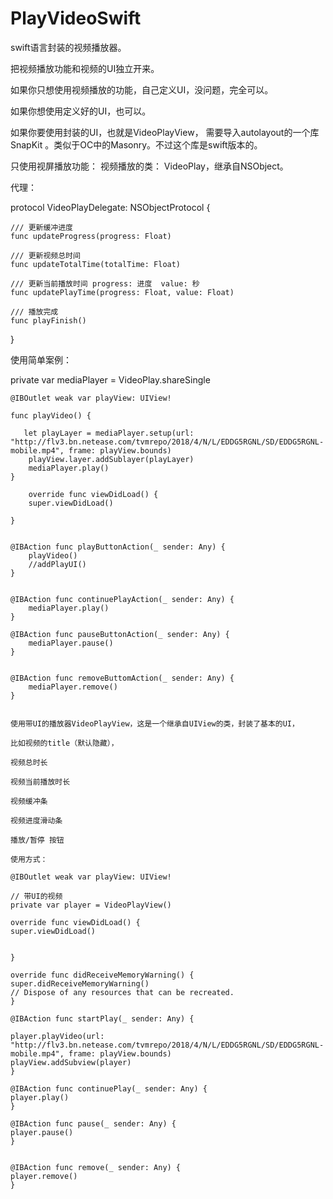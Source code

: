 # PlayVideoSwift
swift语言封装的视频播放器。

把视频播放功能和视频的UI独立开来。

如果你只想使用视频播放的功能，自己定义UI，没问题，完全可以。

如果你想使用定义好的UI，也可以。

如果你要使用封装的UI，也就是VideoPlayView，  需要导入autolayout的一个库 SnapKit 。类似于OC中的Masonry。不过这个库是swift版本的。


只使用视屏播放功能：
视频播放的类： VideoPlay，继承自NSObject。

代理：


protocol VideoPlayDelegate: NSObjectProtocol {

    /// 更新缓冲进度
    func updateProgress(progress: Float)
    
    /// 更新视频总时间
    func updateTotalTime(totalTime: Float)
    
    /// 更新当前播放时间 progress: 进度  value: 秒
    func updatePlayTime(progress: Float, value: Float)
    
    /// 播放完成
    func playFinish()
}



使用简单案例：

   private var mediaPlayer = VideoPlay.shareSingle
   
    @IBOutlet weak var playView: UIView!
    
    func playVideo() {
        
       let playLayer = mediaPlayer.setup(url: "http://flv3.bn.netease.com/tvmrepo/2018/4/N/L/EDDG5RGNL/SD/EDDG5RGNL-mobile.mp4", frame: playView.bounds)
        playView.layer.addSublayer(playLayer)
        mediaPlayer.play()
    }
    
        override func viewDidLoad() {
        super.viewDidLoad()
        
    }
    
    
    @IBAction func playButtonAction(_ sender: Any) {
        playVideo()
        //addPlayUI()
    }
    
    
    @IBAction func continuePlayAction(_ sender: Any) {
        mediaPlayer.play()
    }
    
    @IBAction func pauseButtonAction(_ sender: Any) {
        mediaPlayer.pause()
    }
    
    
    @IBAction func removeButtomAction(_ sender: Any) {
        mediaPlayer.remove()
    }
    
    
    使用带UI的播放器VideoPlayView，这是一个继承自UIView的类，封装了基本的UI，
    
    比如视频的title（默认隐藏），
    
    视频总时长
    
    视频当前播放时长
    
    视频缓冲条
    
    视频进度滑动条
    
    播放/暂停 按钮
    
    使用方式：
    
    @IBOutlet weak var playView: UIView!
    
    // 带UI的视频
    private var player = VideoPlayView()
    
    override func viewDidLoad() {
    super.viewDidLoad()
    
    
    }
    
    override func didReceiveMemoryWarning() {
    super.didReceiveMemoryWarning()
    // Dispose of any resources that can be recreated.
    }
    
    @IBAction func startPlay(_ sender: Any) {
    
    player.playVideo(url: "http://flv3.bn.netease.com/tvmrepo/2018/4/N/L/EDDG5RGNL/SD/EDDG5RGNL-mobile.mp4", frame: playView.bounds)
    playView.addSubview(player)
    }
    
    @IBAction func continuePlay(_ sender: Any) {
    player.play()
    }
    
    @IBAction func pause(_ sender: Any) {
    player.pause()
    }
    
    
    @IBAction func remove(_ sender: Any) {
    player.remove()
    }
    
    
    
    
    
    
    
    
    
    
    
    

